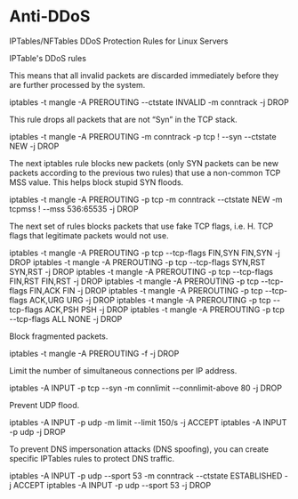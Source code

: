 # Anti-DDoS
IPTables/NFTables DDoS Protection Rules for Linux Servers


IPTable's DDoS rules

This means that all invalid packets are discarded immediately before they are further processed by the system.

iptables -t mangle -A PREROUTING --ctstate INVALID -m conntrack -j DROP

This rule drops all packets that are not “Syn” in the TCP stack.

iptables -t mangle -A PREROUTING -m conntrack -p tcp ! --syn --ctstate NEW -j DROP

The next iptables rule blocks new packets (only SYN packets can be new packets according to the previous two rules) that use a non-common TCP MSS value. This helps block stupid SYN floods.

iptables -t mangle -A PREROUTING -p tcp -m conntrack --ctstate NEW -m tcpmss ! --mss 536:65535 -j DROP

The next set of rules blocks packets that use fake TCP flags, i.e. H. TCP flags that legitimate packets would not use.

iptables -t mangle -A PREROUTING -p tcp --tcp-flags FIN,SYN FIN,SYN -j DROP
iptables -t mangle -A PREROUTING -p tcp --tcp-flags SYN,RST SYN,RST -j DROP
iptables -t mangle -A PREROUTING -p tcp --tcp-flags FIN,RST FIN,RST -j DROP
iptables -t mangle -A PREROUTING -p tcp --tcp-flags FIN,ACK FIN -j DROP
iptables -t mangle -A PREROUTING -p tcp --tcp-flags ACK,URG URG -j DROP
iptables -t mangle -A PREROUTING -p tcp --tcp-flags ACK,PSH PSH -j DROP
iptables -t mangle -A PREROUTING -p tcp --tcp-flags ALL NONE -j DROP

Block fragmented packets.

iptables -t mangle -A PREROUTING -f -j DROP

Limit the number of simultaneous connections per IP address.

iptables -A INPUT -p tcp --syn -m connlimit --connlimit-above 80 -j DROP

Prevent UDP flood.

iptables -A INPUT -p udp -m limit --limit 150/s -j ACCEPT
iptables -A INPUT -p udp -j DROP

To prevent DNS impersonation attacks (DNS spoofing), you can create specific IPTables rules to protect DNS traffic.

iptables -A INPUT -p udp --sport 53 -m conntrack --ctstate ESTABLISHED -j ACCEPT
iptables -A INPUT -p udp --sport 53 -j DROP
